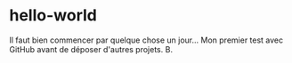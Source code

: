 # hello-world
Il faut bien commencer par quelque chose un jour...
Mon premier test avec GitHub avant de déposer d'autres projets.
B.
